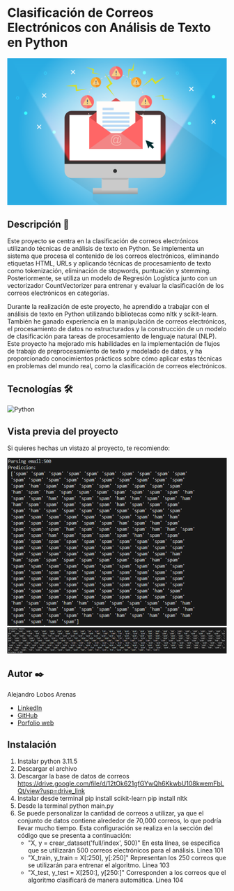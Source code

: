 # Clasificación de Correos Electrónicos con Análisis de Texto en Python
![Imagen del proyecto](https://github.com/alejandro-lobos/python-machine-learning-spam-detection/blob/6ea30109a81da02b611195d5dd685a5cf7586a1e/imagen-spam.png)

<!-- ## Ejemplo en vivo
- [URL-de-github-pages-de-este-proyecto](URL-de-github-pages-de-este-proyecto)
- [URL-de-la-api](URL-de-la-api) -->

## Descripción 📑

Este proyecto se centra en la clasificación de correos electrónicos utilizando técnicas de análisis de texto en Python. Se implementa un sistema que procesa el contenido de los correos electrónicos, eliminando etiquetas HTML, URLs y aplicando técnicas de procesamiento de texto como tokenización, eliminación de stopwords, puntuación y stemming. Posteriormente, se utiliza un modelo de Regresión Logística junto con un vectorizador CountVectorizer para entrenar y evaluar la clasificación de los correos electrónicos en categorías.

Durante la realización de este proyecto, he aprendido a trabajar con el análisis de texto en Python utilizando bibliotecas como nltk y scikit-learn. También he ganado experiencia en la manipulación de correos electrónicos, el procesamiento de datos no estructurados y la construcción de un modelo de clasificación para tareas de procesamiento de lenguaje natural (NLP). Este proyecto ha mejorado mis habilidades en la implementación de flujos de trabajo de preprocesamiento de texto y modelado de datos, y ha proporcionado conocimientos prácticos sobre cómo aplicar estas técnicas en problemas del mundo real, como la clasificación de correos electrónicos.

## Tecnologías 🛠
<!-- Iconos sacados de: https://github.com/hendrasob/badges/blob/master/README.md y https://github.com/alexandresanlim/Badges4-README.md-Profile -->
![Python](https://img.shields.io/badge/Python-3776AB?style=for-the-badge&logo=python&logoColor=white)

## Vista previa del proyecto
Si quieres hechas un vistazo al proyecto, te recomiendo:

![Captura del proyecto](https://github.com/alejandro-lobos/python-machine-learning-spam-detection/blob/6ea30109a81da02b611195d5dd685a5cf7586a1e/imagen-resultado-correos-procesados-y-entrenamiento.png)
![Captura del proyecto](https://github.com/alejandro-lobos/python-machine-learning-spam-detection/blob/6ea30109a81da02b611195d5dd685a5cf7586a1e/imagen-etiqueta-real-y-accuracy.png)

## Autor ✒️
Alejandro Lobos Arenas

* [LinkedIn](https://www.linkedin.com/in/alejandro-lobos-arenas/)
* [GitHub](https://github.com/alejandro-lobos)
* [Porfolio web](https://alejandrolobos.com/)

## Instalación 

1. Instalar python 3.11.5
2. Descargar el archivo
3. Descargar la base de datos de correos https://drive.google.com/file/d/12tOk621gfGYwQh6KkwbU108kwemFbLQt/view?usp=drive_link
4. Instalar desde terminal pip install scikit-learn pip install nltk
5. Desde la terminal python main.py
6. Se puede personalizar la cantidad de correos a utilizar, ya que el conjunto de datos contiene alrededor de 70,000 correos, lo que podría llevar mucho tiempo. Esta configuración se realiza en la sección del código que se presenta a continuación:
   - "X, y = crear_dataset('full/index', 500)" En esta línea, se especifica que se utilizarán 500 correos electrónicos para el análisis. Linea 101
   - "X_train, y_train = X[:250], y[:250]" Representan los 250 correos que se utilizarán para entrenar el algoritmo. Linea 103
   - "X_test, y_test = X[250:], y[250:]" Corresponden a los correos que el algoritmo clasificará de manera automática. Linea 104


